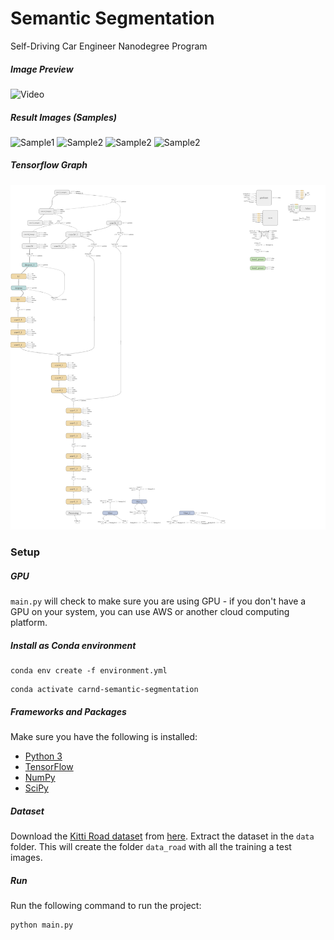 # Semantic Segmentation
Self-Driving Car Engineer Nanodegree Program

##### Image Preview
![Video](images/semantic_segmentation.gif)

##### Result Images (Samples)
![Sample1](images/runs/umm_000006.png)
![Sample2](images/runs/umm_000015.png)
![Sample2](images/runs/umm_000034.png)
![Sample2](images/runs/umm_000050.png)

##### Tensorflow Graph
![Tensorflow](images/tensorflow_graph.png)

### Setup
##### GPU
`main.py` will check to make sure you are using GPU - if you don't have a GPU on your system, you can use AWS or another cloud computing platform.
 
##### Install as Conda environment
```
conda env create -f environment.yml
```
```
conda activate carnd-semantic-segmentation
```

##### Frameworks and Packages
Make sure you have the following is installed:
 - [Python 3](https://www.python.org/)
 - [TensorFlow](https://www.tensorflow.org/)
 - [NumPy](http://www.numpy.org/)
 - [SciPy](https://www.scipy.org/)
 
##### Dataset
Download the [Kitti Road dataset](http://www.cvlibs.net/datasets/kitti/eval_road.php) from [here](http://www.cvlibs.net/download.php?file=data_road.zip).  Extract the dataset in the `data` folder.  This will create the folder `data_road` with all the training a test images.

##### Run
Run the following command to run the project:
```
python main.py
```


